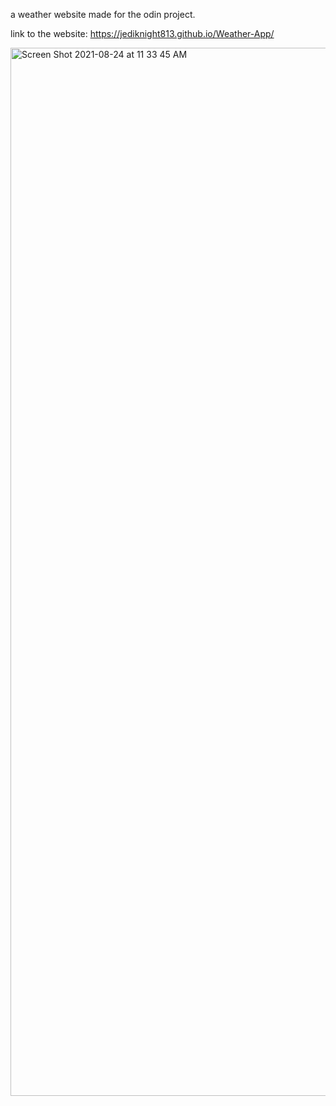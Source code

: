 a weather website made for the odin project.

link to the website: https://jediknight813.github.io/Weather-App/


<img width="1677" alt="Screen Shot 2021-08-24 at 11 33 45 AM" src="https://user-images.githubusercontent.com/17935336/130655359-422e2f71-fb78-4681-bb5c-85fc89b7187c.png">

